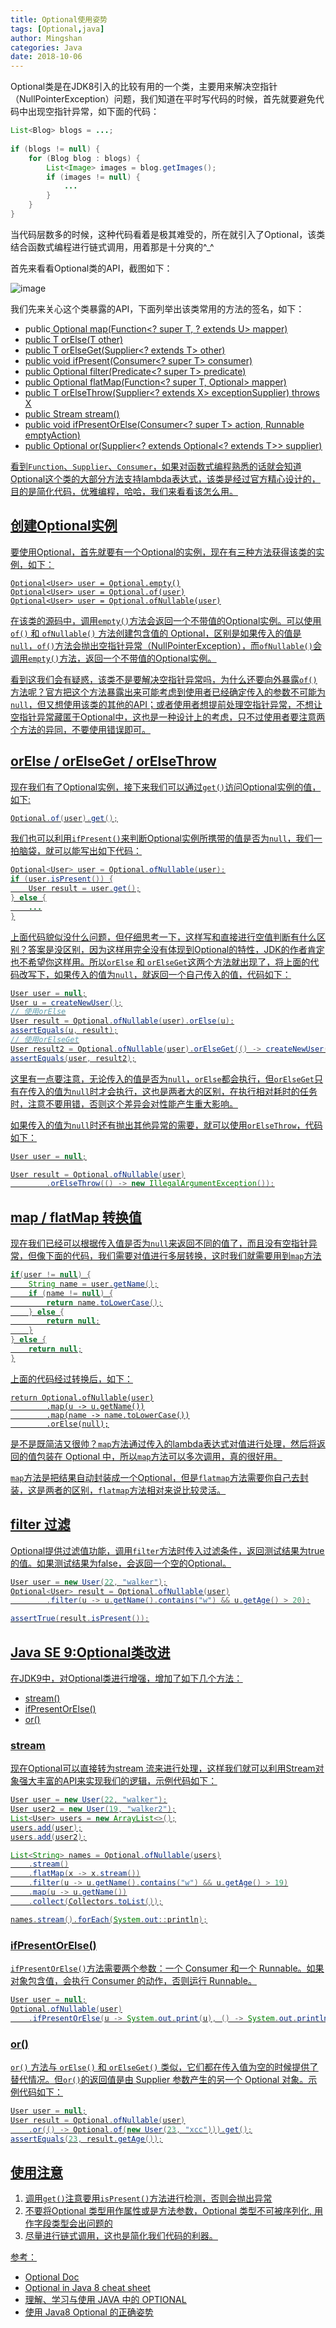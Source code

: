 ```yaml
---
title: Optional使用姿势
tags: [Optional,java]
author: Mingshan
categories: Java
date: 2018-10-06
---
```


Optional类是在JDK8引入的比较有用的一个类，主要用来解决空指针（NullPointerException）问题，我们知道在平时写代码的时候，首先就要避免代码中出现空指针异常，如下面的代码：

<!-- more -->

```Java
List<Blog> blogs = ...;
 
if (blogs != null) {
    for (Blog blog : blogs) {
        List<Image> images = blog.getImages();
        if (images != null) {
            ...
        }
    }
}

```

当代码层数多的时候，这种代码看着是极其难受的，所在就引入了Optional，该类结合函数式编程进行链式调用，用着那是十分爽的^_^

首先来看看Optional类的API，截图如下：

![image](https://github.com/ZZULI-TECH/interview/blob/master/images/Optionals-api.png?raw=true)

我们先来关心这个类暴露的API，下面列举出该类常用的方法的签名，如下：

- public<U> Optional<U> map(Function<? super T, ? extends U> mapper)
- public T orElse(T other)
- public T orElseGet(Supplier<? extends T> other)
- public void ifPresent(Consumer<? super T> consumer)
- public Optional<T> filter(Predicate<? super T> predicate)
- public<U> Optional<U> flatMap(Function<? super T, Optional<U>> mapper)
- public <X extends Throwable> T orElseThrow(Supplier<? extends X> exceptionSupplier) throws X
- public Stream<T> stream()
- public void ifPresentOrElse(Consumer<? super T> action, Runnable emptyAction) 
- public Optional<T> or(Supplier<? extends Optional<? extends T>> supplier)

看到`Function`、`Supplier`、`Consumer`，如果对函数式编程熟悉的话就会知道Optional这个类的大部分方法支持lambda表达式，该类是经过官方精心设计的，目的是简化代码，优雅编程，哈哈，我们来看看该怎么用。

## 创建Optional实例

要使用Optional，首先就要有一个Optional的实例，现在有三种方法获得该类的实例，如下：

```
Optional<User> user = Optional.empty()
Optional<User> user = Optional.of(user)
Optional<User> user = Optional.ofNullable(user)
```

在该类的源码中，调用`empty()`方法会返回一个不带值的Optional实例。可以使用`of()` 和 `ofNullable()` 方法创建包含值的 Optional，区别是如果传入的值是`null`，`of()`方法会抛出空指针异常（NullPointerException），而`ofNullable()`会调用`empty()`方法，返回一个不带值的Optional实例。

看到这我们会有疑惑，该类不是要解决空指针异常吗，为什么还要向外暴露`of()`方法呢？官方把这个方法暴露出来可能考虑到使用者已经确定传入的参数不可能为`null`，但又想使用该类的其他的API；或者使用者想提前处理空指针异常，不想让空指针异常藏匿于Optional中，这也是一种设计上的考虑，只不过使用者要注意两个方法的异同，不要使用错误即可。

## orElse / orElseGet / orElseThrow

现在我们有了Optional实例，接下来我们可以通过`get()`访问Optional实例的值，如下:

```Java
Optional.of(user).get();
```

我们也可以利用`ifPresent()`来判断Optional实例所携带的值是否为`null`，我们一拍脑袋，就可以能写出如下代码：


```Java
Optional<User> user = Optional.ofNullable(user);
if (user.isPresent()) {
    User result = user.get();
} else {
    ...
}
```
上面代码貌似没什么问题，但仔细思考一下，这样写和直接进行空值判断有什么区别？答案是没区别，因为这样用完全没有体现到Optional的特性，JDK的作者肯定也不希望你这样用。所以`orElse` 和 `orElseGet`这两个方法就出现了，将上面的代码改写下，如果传入的值为`null`，就返回一个自己传入的值，代码如下：


```Java
User user = null;
User u = createNewUser();
// 使用orElse
User result = Optional.ofNullable(user).orElse(u);
assertEquals(u, result);
// 使用orElseGet
User result2 = Optional.ofNullable(user).orElseGet(() -> createNewUser());
assertEquals(user, result2);
```


这里有一点要注意，无论传入的值是否为`null`，`orElse`都会执行，但`orElseGet`只有在传入的值为`null`时才会执行，这也是两者大的区别，在执行相对耗时的任务时，注意不要用错，否则这个差异会对性能产生重大影响。

如果传入的值为`null`时还有抛出其他异常的需要，就可以使用`orElseThrow`，代码如下：

```Java
User user = null;

User result = Optional.ofNullable(user)
        .orElseThrow(() -> new IllegalArgumentException());
```

## map / flatMap 转换值

现在我们已经可以根据传入值是否为`null`来返回不同的值了，而且没有空指针异常，但像下面的代码，我们需要对值进行多层转换，这时我们就需要用到`map`方法


```Java
if(user != null) {
    String name = user.getName();
    if (name != null) {
        return name.toLowerCase();
    } else {
        return null;
    }
} else {
    return null;
}
```

上面的代码经过转换后，如下：

```
return Optional.ofNullable(user)
        .map(u -> u.getName())
        .map(name -> name.toLowerCase())
        .orElse(null);
```

是不是既简洁又很帅？`map`方法通过传入的lambda表达式对值进行处理，然后将返回的值包装在 Optional 中，所以`map`方法可以多次调用，真的很好用。


`map`方法是把结果自动封装成一个Optional，但是`flatmap`方法需要你自己去封装，这是两者的区别，`flatmap`方法相对来说比较灵活。


## filter 过滤

Optional提供过滤值功能，调用`filter`方法时传入过滤条件，返回测试结果为true的值。如果测试结果为false，会返回一个空的Optional。

```java
User user = new User(22, "walker");
Optional<User> result = Optional.ofNullable(user)
        .filter(u -> u.getName().contains("w") && u.getAge() > 20);

assertTrue(result.isPresent());
```

## Java SE 9:Optional类改进

在JDK9中，对Optional类进行增强，增加了如下几个方法：

- stream()
- ifPresentOrElse()
- or()

### stream

现在Optional可以直接转为stream 流来进行处理，这样我们就可以利用Stream对象强大丰富的API来实现我们的逻辑，示例代码如下：

```Java
User user = new User(22, "walker");
User user2 = new User(19, "walker2");
List<User> users = new ArrayList<>();
users.add(user);
users.add(user2);

List<String> names = Optional.ofNullable(users)
    .stream()
    .flatMap(x -> x.stream())
    .filter(u -> u.getName().contains("w") && u.getAge() > 19)
    .map(u -> u.getName())
    .collect(Collectors.toList());

names.stream().forEach(System.out::println);
```
### ifPresentOrElse()

`ifPresentOrElse()`方法需要两个参数：一个 Consumer 和一个 Runnable。如果对象包含值，会执行 Consumer 的动作，否则运行 Runnable。

```Java
User user = null;
Optional.ofNullable(user)
    .ifPresentOrElse(u -> System.out.print(u), () -> System.out.println("User not found"));
```

### or()

`or()` 方法与 `orElse()` 和 `orElseGet()` 类似，它们都在传入值为空的时候提供了替代情况。但`or()`的返回值是由 Supplier 参数产生的另一个 Optional 对象。示例代码如下：

```Java
User user = null;
User result = Optional.ofNullable(user)
    .or(() -> Optional.of(new User(23, "xcc"))).get();
assertEquals(23, result.getAge());
```

## 使用注意

1. 调用`get()`注意要用`isPresent()`方法进行检测，否则会抛出异常
2. 不要将Optional 类型用作属性或是方法参数，Optional 类型不可被序列化, 用作字段类型会出问题的
3. 尽量进行链式调用，这也是简化我们代码的利器。

参考：

- [Optional Doc](https://docs.oracle.com/en/java/javase/11/docs/api/java.base/java/util/Optional.html)
- [Optional in Java 8 cheat sheet](https://www.nurkiewicz.com/2013/08/optional-in-java-8-cheat-sheet.html)
- [理解、学习与使用 JAVA 中的 OPTIONAL](https://www.cnblogs.com/zhangboyu/p/7580262.html)
- [使用 Java8 Optional 的正确姿势](https://yanbin.blog/proper-ways-of-using-java8-optional/)